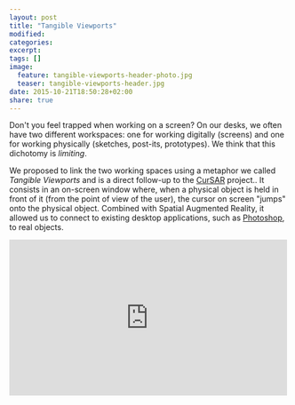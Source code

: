 ```yaml
---
layout: post
title: "Tangible Viewports"
modified:
categories: 
excerpt:
tags: []
image:
  feature: tangible-viewports-header-photo.jpg
  teaser: tangible-viewports-header.jpg
date: 2015-10-21T18:50:28+02:00
share: true
---
```


Don't you feel trapped when working on a screen? On our desks, we often have two different workspaces: one for working digitally (screens) and one for working physically (sketches, post-its, prototypes). We think that this dichotomy is *limiting*.

We proposed to link the two working spaces using a metaphor we called *Tangible Viewports* and is a direct follow-up to the [CurSAR](/cursar-pointing-in-spatial-augmented-reality-from-2d-pointing-devices/) project.. It consists in an on-screen window where, when a physical object is held in front of it (from the point of view of the user), the cursor on screen "jumps" onto the physical object. Combined with Spatial Augmented Reality, it allowed us to connect to existing desktop applications, such as [Photoshop](http://www.adobe.com/fr/products/photoshop.html), to real objects.

<iframe src="https://player.vimeo.com/video/142358002" width="500" height="281" frameborder="0" webkitallowfullscreen mozallowfullscreen allowfullscreen></iframe>